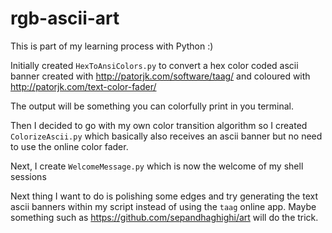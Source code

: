# rgb-ascii-art

This is part of my learning process with Python :)

Initially created `HexToAnsiColors.py` to convert a hex color coded ascii banner created with http://patorjk.com/software/taag/ and coloured with http://patorjk.com/text-color-fader/

The output will be something you can colorfully print in you terminal.

Then I decided to go with my own color transition algorithm so I created `ColorizeAscii.py` which basically also receives an ascii banner but no need to use the online color fader.

Next, I create `WelcomeMessage.py` which is now the welcome of my shell sessions

Next thing I want to do is polishing some edges and try generating the text ascii banners within my script instead of using the `taag` online app. Maybe something such as https://github.com/sepandhaghighi/art will do the trick.
